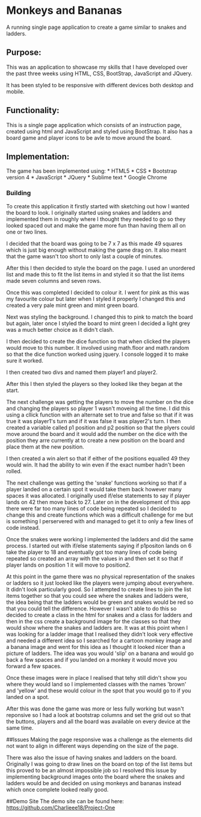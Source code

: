 # Monkeys and Bananas
A running single page application to create a game similar to snakes and ladders.

## Purpose:

This was an application to showcase my skills that I have developed over the past three weeks using HTML, CSS, BootStrap, JavaScript and JQuery.

It has been styled to be responsive with different devices both desktop and mobile.

## Functionality:

This is a single page application which consists of an instruction page, created using html and JavaScript and styled using BootStrap. It also has a board game and player icons to be avle to move around the board.

## Implementation:

The game has been implemented using:
	* HTML5
	* CSS
	* Bootstrap version 4
	* JavaScript
	* JQuery
	* Sublime text
	* Google Chrome

### Building

To create this application it firstly started with sketching out how I wanted the board to look. I originally started using snakes and ladders and implemented them in roughly where I thought they needed to go so they looked spaced out and make the game more fun than having them all on one or two lines.

I decided that the board was going to be 7 x 7 as this made 49 squares which is just big enough without making the game drag on. It also meant that the game wasn't too short to only last a couple of minutes.

After this I then decided to style the board on the page. I used an unordered list and made this to fit the list items in and styled it so that the list items made seven columns and seven rows.

Once this was completed I decided to colour it. I went for pink as this was my favourite colour but later when I styled it properly I changed this and created a very pale mint green and mint green board.

Next was styling the background. I changed this to pink to match the board but again, later once I styled the board to mint green I decided a light grey was a much better choice as it didn't clash.

I then decided to create the dice function so that when clicked the players would move to this number. It involved using math.floor and math.random so that the dice function worked using jquery. I console logged it to make sure it worked.

I then created two divs and named them player1 and player2.

After this I then styled the players so they looked like they began at the start.

The next challenge was getting the players to move the number on the dice and changing the players so player 1 wasn't moveing all the time. I did this using a cllick function with an alternate set to true and false so that if it was true it was player1's turn and if it was false it was player2's turn. I then created a variable called p1 position and p2 position so that the plyers could move around the board and it would add the number on the dice with the position they arre currently at to create a new position on the board and place them at the new position.

I then created a win alert so that if either of the positions equalled 49 they would win. It had the ability to win even if the exact number hadn't been rolled.

The next challenge was getting the 'snake' functions working so that if a player landed on a certain spot it would take them back however many spaces it was allocated. I originally used if/else statements to say if player lands on 42 then move back to 27. Later on in the development of this app there were far too many lines of code being repeated so I decided to change this and create functions which was a difficult challenge for me but is something I perservered with and managed to get it to only a few lines of code instead.

Once the snakes were working I implemented the ladders and did the same process. I started out with if/else statements saying if p1positon lands on 6 take the player to 18 and eventually got too many lines of code being repeated so created an array with the values in and then set it so that if player lands on position 1 it will move to position2.

At this point in the game there was no physical representation of the snakes or ladders so it just looked like the players were jumping about everywhere. It didn't look particularly good. So I attempted to create lines to join the list items together so that you could see where the snakes and ladders were, the idea being that the ladders would be green and snakes would be red so that you could tell the difference. However I wasn't able to do this so decided to create a class in the html for snakes and a class for ladders and then in the css create a background image for the classes so that they would show where the snakes and ladders are. It was at this point when I was looking for a ladder image that I realised they didn't look very effective and needed a different idea so I searched for a cartoon monkey image and a banana image and went for this idea as I thought it looked nicer than a picture of ladders. The idea was you would 'slip' on a banana and would go back a few spaces and if you landed on a monkey it would move you forward a few spaces.

Once these images were in place I realised that tehy still didn't show you where they would land so I implemented classes with the names 'brown' and 'yellow' and these would colour in the spot that you would go to if you landed on a spot.

After this was done the game was more or less fully working but wasn't reponsive so I had a look at bootstrap columns and set the grid out so that the buttons, players and all the board was available on every device at the same time.

##Issues
Making the page responsive was a challenge as the elements did not want to align in different ways depending on the size of the page.

There was also the issue of having snakes and ladders on the board. Originally I was going to draw lines on the board on top of the list items but this proved to be an almost impossible job so I resolved this issue by implementing background images onto the board where the snakes and ladders would be and decided on using monkeys and bananas instead which once complete looked really good.

##Demo Site
The demo site can be found here: 
https://github.com/Charlieee18/Project-One





